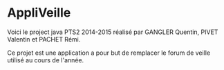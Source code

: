 # AppliVeille

Voici le project java PTS2 2014-2015 réalisé par GANGLER Quentin, PIVET Valentin et PACHET Rémi.

Ce projet est une application a pour but de remplacer le forum de veille utilisé au cours de l'année.
